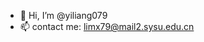 - 👋 Hi, I’m @yiliang079
- 📫 contact me: limx79@mail2.sysu.edu.cn

<!---
yiliang079/yiliang079 is a ✨ special ✨ repository because its `README.md` (this file) appears on your GitHub profile.
You can click the Preview link to take a look at your changes.
--->
